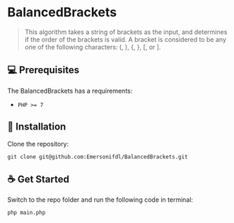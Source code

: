# BalancedBrackets

> This algorithm takes a string of brackets as the input, and determines if the order of the
> brackets is valid. A bracket is considered to be any one of the following characters: (, ),
> {, }, [, or ].

## 💻 Prerequisites

The BalancedBrackets has a requirements:

- `PHP >= 7`

## 🚀 Installation

Clone the repository:

```
git clone git@github.com:Emersonifdl/BalancedBrackets.git
```

## ☕ Get Started

Switch to the repo folder and run the following code in terminal:

```
php main.php
```
